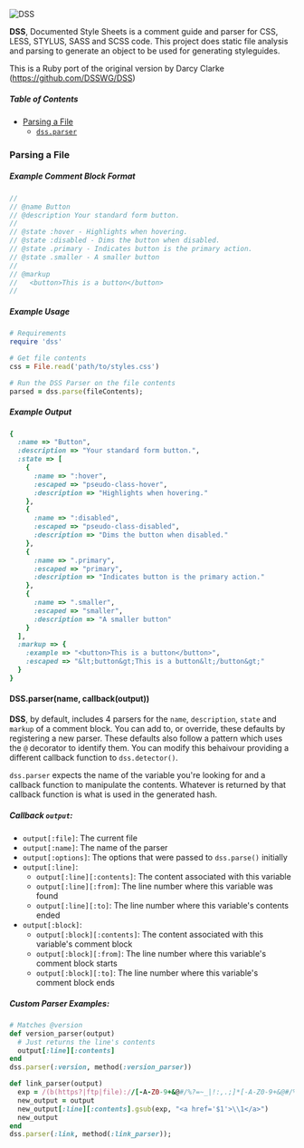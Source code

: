 ![DSS](http://cl.ly/image/2p0C122U0N32/logo.png)

**DSS**, Documented Style Sheets is a comment guide and parser for CSS, LESS, STYLUS, SASS and SCSS code. This project does static file analysis and parsing to generate an object to be used for generating styleguides.

This is a Ruby port of the original version by Darcy Clarke (https://github.com/DSSWG/DSS)


##### Table of Contents

- [Parsing a File](#parsing-a-file)
  - [`dss.parser`](#dssparser-name-callback-)

### Parsing a File

##### Example Comment Block Format


```scss
//
// @name Button
// @description Your standard form button.
//
// @state :hover - Highlights when hovering.
// @state :disabled - Dims the button when disabled.
// @state .primary - Indicates button is the primary action.
// @state .smaller - A smaller button
//
// @markup
//   <button>This is a button</button>
//
````

##### Example Usage

```ruby
# Requirements
require 'dss'

# Get file contents
css = File.read('path/to/styles.css')

# Run the DSS Parser on the file contents
parsed = dss.parse(fileContents);
````

##### Example Output
```ruby
{
  :name => "Button",
  :description => "Your standard form button.",
  :state => [
    {
      :name => ":hover",
      :escaped => "pseudo-class-hover",
      :description => "Highlights when hovering."
    },
    {
      :name => ":disabled",
      :escaped => "pseudo-class-disabled",
      :description => "Dims the button when disabled."
    },
    {
      :name => ".primary",
      :escaped => "primary",
      :description => "Indicates button is the primary action."
    },
    {
      :name => ".smaller",
      :escaped => "smaller",
      :description => "A smaller button"
    }
  ],
  :markup => {
    :example => "<button>This is a button</button>",
    :escaped => "&lt;button&gt;This is a button&lt;/button&gt;"
  }
}
````

#### DSS.parser(name, callback(output))

**DSS**, by default, includes 4 parsers for the `name`, `description`, `state` and `markup` of a comment block. You can add to, or override, these defaults by registering a new parser. These defaults also follow a pattern which uses the `@` decorator to identify them. You can modify this behaivour providing a different callback function to `dss.detector()`.

`dss.parser` expects the name of the variable you're looking for and a callback function to manipulate the contents. Whatever is returned by that callback function is what is used in the generated hash.

##### Callback `output`:

- `output[:file]`: The current file
- `output[:name]`: The name of the parser
- `output[:options]`: The options that were passed to `dss.parse()` initially
- `output[:line]`:
  - `output[:line][:contents]`: The content associated with this variable
  - `output[:line][:from]`: The line number where this variable was found
  - `output[:line][:to]`: The line number where this variable's contents ended
- `output[:block]`:
  - `output[:block][:contents]`: The content associated with this variable's comment block
  - `output[:block][:from]`: The line number where this variable's comment block starts
  - `output[:block][:to]`: The line number where this variable's comment block ends


##### Custom Parser Examples:

```ruby
# Matches @version
def version_parser(output)
  # Just returns the line's contents
  output[:line][:contents]
end
dss.parser(:version, method(:version_parser))
````

```ruby
def link_parser(output)
  exp = /(b(https?|ftp|file)://[-A-Z0-9+&@#/%?=~_|!:,.;]*[-A-Z0-9+&@#/%=~_|])/i
  new_output = output
  new_output[:line][:contents].gsub(exp, "<a href='$1'>\\1</a>")
  new_output
end
dss.parser(:link, method(:link_parser));
````

